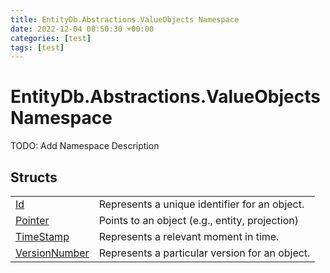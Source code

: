 ```yaml
---
title: EntityDb.Abstractions.ValueObjects Namespace
date: 2022-12-04 08:50:30 +00:00
categories: [test]
tags: [test]
---
```


# EntityDb.Abstractions.ValueObjects Namespace

TODO: Add Namespace Description

## Structs
<table><tr><td><a href='dotnet-entitydb-abstractions-valueobjects-id'>Id</a></td><td>
Represents a unique identifier for an object.
</td></tr><tr><td><a href='dotnet-entitydb-abstractions-valueobjects-pointer'>Pointer</a></td><td>
Points to an object (e.g., entity, projection)
</td></tr><tr><td><a href='dotnet-entitydb-abstractions-valueobjects-timestamp'>TimeStamp</a></td><td>
Represents a relevant moment in time.
</td></tr><tr><td><a href='dotnet-entitydb-abstractions-valueobjects-versionnumber'>VersionNumber</a></td><td>
Represents a particular version for an object.
</td></tr></table>
